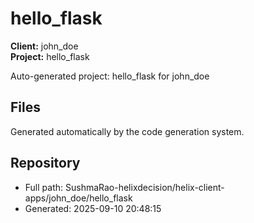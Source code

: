 # hello_flask

**Client:** john_doe  
**Project:** hello_flask

Auto-generated project: hello_flask for john_doe

## Files
Generated automatically by the code generation system.

## Repository
- Full path: SushmaRao-helixdecision/helix-client-apps/john_doe/hello_flask
- Generated: 2025-09-10 20:48:15
